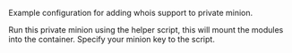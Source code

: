 Example configuration for adding whois support to private minion.

Run this private minion using the helper script, this will mount the modules into the container. Specify your minion key to the script.
